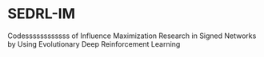 # SEDRL-IM
Codessssssssssss of Influence Maximization Research in Signed Networks by Using Evolutionary Deep Reinforcement Learning
